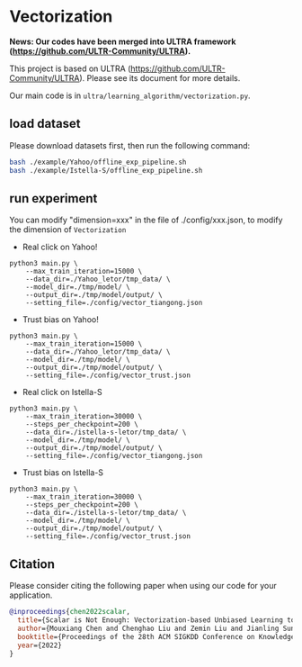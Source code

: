 # Vectorization

**News: Our codes have been merged into ULTRA framework (https://github.com/ULTR-Community/ULTRA).**

This project is based on ULTRA (https://github.com/ULTR-Community/ULTRA). Please see its document for more details.

Our main code is in `ultra/learning_algorithm/vectorization.py`.

## load dataset

Please download datasets first, then run the following command:

```bash
bash ./example/Yahoo/offline_exp_pipeline.sh
bash ./example/Istella-S/offline_exp_pipeline.sh
```

## run experiment

You can modify "dimension=xxx" in the file of ./config/xxx.json, to modify the dimension of `Vectorization`

- Real click on Yahoo!
```
python3 main.py \
    --max_train_iteration=15000 \
    --data_dir=./Yahoo_letor/tmp_data/ \
    --model_dir=./tmp/model/ \
    --output_dir=./tmp/model/output/ \
    --setting_file=./config/vector_tiangong.json
```

- Trust bias on Yahoo!
```
python3 main.py \
    --max_train_iteration=15000 \
    --data_dir=./Yahoo_letor/tmp_data/ \
    --model_dir=./tmp/model/ \
    --output_dir=./tmp/model/output/ \
    --setting_file=./config/vector_trust.json
```

- Real click on Istella-S
```
python3 main.py \
    --max_train_iteration=30000 \
    --steps_per_checkpoint=200 \
    --data_dir=./istella-s-letor/tmp_data/ \
    --model_dir=./tmp/model/ \
    --output_dir=./tmp/model/output/ \
    --setting_file=./config/vector_tiangong.json 
```

- Trust bias on Istella-S
```
python3 main.py \
    --max_train_iteration=30000 \
    --steps_per_checkpoint=200 \
    --data_dir=./istella-s-letor/tmp_data/ \
    --model_dir=./tmp/model/ \
    --output_dir=./tmp/model/output/ \
    --setting_file=./config/vector_trust.json
```

## Citation

Please consider citing the following paper when using our code for your application.

```bibtex
@inproceedings{chen2022scalar,
  title={Scalar is Not Enough: Vectorization-based Unbiased Learning to Rank},
  author={Mouxiang Chen and Chenghao Liu and Zemin Liu and Jianling Sun},
  booktitle={Proceedings of the 28th ACM SIGKDD Conference on Knowledge Discovery and Data Mining},
  year={2022}
}
```

